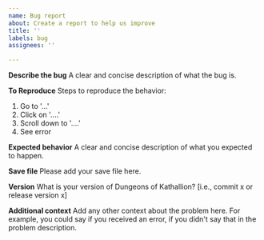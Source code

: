```yaml
---
name: Bug report
about: Create a report to help us improve
title: ''
labels: bug
assignees: ''

---
```


**Describe the bug**
A clear and concise description of what the bug is.

**To Reproduce**
Steps to reproduce the behavior:
1. Go to '...'
2. Click on '....'
3. Scroll down to '....'
4. See error

**Expected behavior**
A clear and concise description of what you expected to happen.

**Save file**
Please add your save file here.

**Version**
What is your version of Dungeons of Kathallion? [i.e., commit x or release version x]

**Additional context**
Add any other context about the problem here. For example, you could say if you received an error, if you didn't say that in the problem description.
